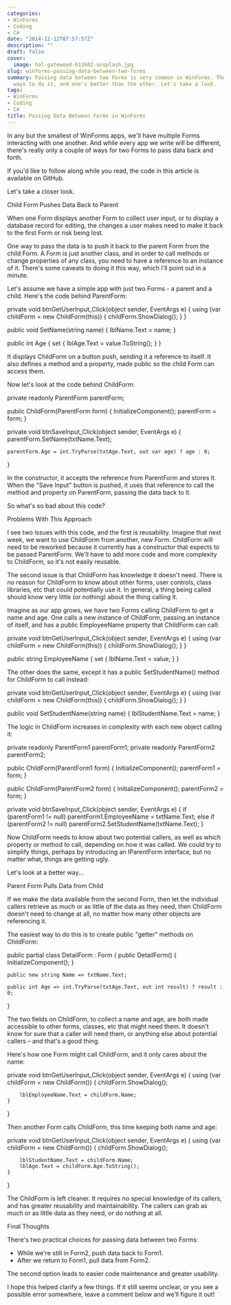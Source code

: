 ```yaml
---
categories:
- WinForms
- Coding
- C#
date: "2014-12-12T07:57:57Z"
description: ""
draft: false
cover:
  image: hal-gatewood-613602-unsplash.jpg
slug: winforms-passing-data-between-two-forms
summary: Passing data between two Forms is very common in WinForms. There's a couple
  ways to do it, and one's better than the other. Let's take a look.
tags:
- WinForms
- Coding
- C#
title: Passing Data Between Forms in WinForms
---
```



In any but the smallest of WinForms apps, we'll have multiple Forms interacting with one another. And while every app we write will be different, there's really only a couple of ways for two Forms to pass data back and forth.



If you'd like to follow along while you read, the code in this article is available on GitHub.



Let's take a closer look.


Child Form Pushes Data Back to Parent

When one Form displays another Form to collect user input, or to display a database record for editing, the changes a user makes need to make it back to the first Form or risk being lost.

One way to pass the data is to push it back to the parent Form from the child Form. A Form is just another class, and in order to call methods or change properties of any class, you need to have a reference to an instance of it. There's some caveats to doing it this way, which I'll point out in a minute.

Let's assume we have a simple app with just two Forms - a parent and a child. Here's the code behind ParentForm:

private void btnGetUserInput_Click(object sender, EventArgs e)
{
    using (var childForm = new ChildForm(this))
    {
        childForm.ShowDialog();
    }
}

public void SetName(string name)
{
    lblName.Text = name;
}

public int Age
{
    set { lblAge.Text = value.ToString(); }
}

It displays ChildForm on a button push, sending it a reference to itself. It also defines a method and a property, made public so the child Form can access them.

Now let's look at the code behind ChildForm:

private readonly ParentForm parentForm;

public ChildForm(ParentForm form)
{
    InitializeComponent();
    parentForm = form;
}

private void btnSaveInput_Click(object sender, EventArgs e)
{
    parentForm.SetName(txtName.Text);

    parentForm.Age = int.TryParse(txtAge.Text, out var age) ? age : 0;
}

In the constructor, it accepts the reference from ParentForm and stores it. When the "Save Input" button is pushed, it uses that reference to call the method and property on ParentForm, passing the data back to it.

So what's so bad about this code?


Problems With This Approach

I see two issues with this code, and the first is reusability. Imagine that next week, we want to use ChildForm from another, new Form. ChildForm will need to be reworked because it currently has a constructor that expects to be passed ParentForm. We'll have to add more code and more complexity to ChildForm, so it's not easily reusable.

The second issue is that ChildForm has knowledge it doesn't need. There is no reason for ChildForm to know about other forms, user controls, class libraries, etc that could potentially use it. In general, a thing being called should know very little (or nothing) about the thing calling it.

Imagine as our app grows, we have two Forms calling ChildForm to get a name and age. One calls a new instance of ChildForm, passing an instance of itself, and has a public EmployeeName property that ChildForm can call:

private void btnGetUserInput_Click(object sender, EventArgs e)
{
    using (var childForm = new ChildForm(this))
    {
        childForm.ShowDialog();
    }
}

public string EmployeeName
{
    set { lblName.Text = value; }
}

The other does the same, except it has a public SetStudentName() method for ChildForm to call instead:

private void btnGetUserInput_Click(object sender, EventArgs e)
{
    using (var childForm = new ChildForm(this))
    {
        childForm.ShowDialog();
    }
}

public void SetStudentName(string name)
{
    lblStudentName.Text = name;
}

The logic in ChildForm increases in complexity with each new object calling it:

private readonly ParentForm1 parentForm1;
private readonly ParentForm2 parentForm2;

public ChildForm(ParentForm1 form)
{
    InitializeComponent();
    parentForm1 = form;
}

public ChildForm(ParentForm2 form)
{
    InitializeComponent();
    parentForm2 = form;
}

private void btnSaveInput_Click(object sender, EventArgs e)
{
    if (parentForm1 != null)
        parentForm1.EmployeeName = txtName.Text;
    else if (parentForm2 != null)
        parentForm2.SetStudentName(txtName.Text);
}

Now ChildForm needs to know about two potential callers, as well as which property or method to call, depending on how it was called. We could try to simplify things, perhaps by introducing an IParentForm interface, but no matter what, things are getting ugly.

Let's look at a better way...


Parent Form Pulls Data from Child

If we make the data available from the second Form, then let the individual callers retrieve as much or as little of the data as they need, then ChildForm doesn't need to change at all, no matter how many other objects are referencing it.

The easiest way to do this is to create public "getter" methods on ChildForm:

public partial class DetailForm : Form
{
    public DetailForm()
    {
        InitializeComponent();
    }

    public new string Name => txtName.Text;

    public int Age => int.TryParse(txtAge.Text, out int result) ? result : 0;
}

The two fields on ChildForm, to collect a name and age, are both made accessible to other forms, classes, etc that might need them. It doesn't know for sure that a caller will need them, or anything else about potential callers – and that's a good thing.

Here's how one Form might call ChildForm, and it only cares about the name:

private void btnGetUserInput_Click(object sender, EventArgs e)
{
    using (var childForm = new ChildForm())
    {
        childForm.ShowDialog();

        lblEmployeeName.Text = childForm.Name;
    }
}

Then another Form calls ChildForm, this time keeping both name and age:

private void btnGetUserInput_Click(object sender, EventArgs e)
{
    using (var childForm = new ChildForm())
    {
        childForm.ShowDialog();

        lblStudentName.Text = childForm.Name;
        lblAge.Text = childForm.Age.ToString();
    }
}

The ChildForm is left cleaner. It requires no special knowledge of its callers, and has greater reusability and maintainability. The callers can grab as much or as little data as they need, or do nothing at all.


Final Thoughts

There's two practical choices for passing data between two Forms:

 * While we're still in Form2, push data back to Form1.
 * After we return to Form1, pull data from Form2.

The second option leads to easier code maintenance and greater usability.

I hope this helped clarify a few things. If it still seems unclear, or you see a possible error somewhere, leave a comment below and we’ll figure it out!
